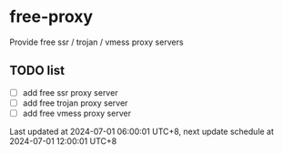 
# free-proxy
Provide free ssr / trojan / vmess proxy servers


## TODO list
- [ ] add free ssr proxy server
- [ ] add free trojan proxy server
- [ ] add free vmess proxy server

Last updated at 2024-07-01 06:00:01 UTC+8, next update schedule at 2024-07-01 12:00:01 UTC+8

